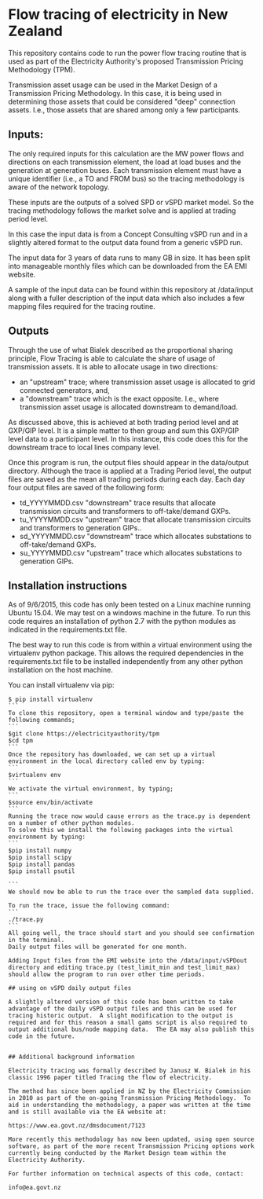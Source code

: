# Flow tracing of electricity in New Zealand

This repository contains code to run the power flow tracing routine that is used as part of the Electricity Authority's proposed Transmission Pricing Methodology (TPM).

Transmission asset usage can be used in the Market Design of a Transmission Pricing Methodology.  In this case, it is being used in determining those assets that could be considered "deep" connection assets.  I.e., those assets that are shared among only a few participants.

## Inputs:

The only required inputs for this calculation are the MW power flows and directions on each transmission element, the load at load buses and the generation at generation buses. Each transmission element must have a unique identifier (i.e., a TO and FROM bus) so the tracing methodology is aware of the network topology.
 
These inputs are the outputs of a solved SPD or vSPD market model.  So the tracing methodology follows the market solve and is applied at trading period level.

In this case the input data is from a Concept Consulting vSPD run and in a slightly altered format to the output data found from a generic vSPD run.  

The input data for 3 years of data runs to many GB in size.  It has been split into manageable monthly files which can be downloaded from the EA EMI website.

A sample of the input data can be found within this repository at /data/input along with a fuller description of the input data which also includes a few mapping files required for the tracing routine. 


## Outputs

Through the use of what Bialek described as the proportional sharing principle, Flow Tracing is able to calculate the share of usage of transmission assets.  It is able to allocate usage in two directions: 

  - an "upstream" trace; where transmission asset usage is allocated to grid connected generators, and,
  - a "downstream" trace which is the exact opposite.  I.e., where transmission asset usage is allocated downstream to demand/load. 
  
As discussed above, this is achieved at both trading period level and at GXP/GIP level.  It is a simple matter to then group and sum this GXP/GIP level data to a participant level.  In this instance, this code does this for the downstream trace to local lines company level.

Once this program is run, the output files should appear in the data/output directory.  Although the trace is applied at a Trading Period level, the output files are saved as the mean all trading periods during each day.  Each day four output files are saved of the following form:

  - td_YYYYMMDD.csv   "downstream" trace results that allocate transmission circuits and transformers to off-take/demand GXPs.
  - tu_YYYYMMDD.csv   "upstream" trace that allocate transmission circuits and transformers to generation GIPs.. 
  - sd_YYYYMMDD.csv   "downstream" trace which allocates substations to off-take/demand GXPs. 
  - su_YYYYMMDD.csv   "upstream" trace which allocates substations to generation GIPs. 


## Installation instructions

As of 9/6/2015, this code has only been tested on a Linux machine running Ubuntu 15.04.  We may test on a windows machine in the future.
To run this code requires an installation of python 2.7 with the python modules as indicated in the requirements.txt file. 

The best way to run this code is from within a virtual environment using the virtualenv python package.  This allows the required dependencies in the requirements.txt file to be installed independently from any other python installation on the host machine.  

You can install virtualenv via pip:
````
$ pip install virtualenv
```
To clone this repository, open a terminal window and type/paste the following commands;
``` 
$git clone https://electricityauthority/tpm
$cd tpm
```
Once the repository has downloaded, we can set up a virtual environment in the local directory called env by typing: 
```
$virtualenv env
```
We activate the virtual environment, by typing;
```
$source env/bin/activate
```
Running the trace now would cause errors as the trace.py is dependent on a number of other python modules.  
To solve this we install the following packages into the virtual environment by typing:
```
$pip install numpy
$pip install scipy
$pip install pandas
$pip install psutil 

```
We should now be able to run the trace over the sampled data supplied.

To run the trace, issue the following command:
```
./trace.py
```
All going well, the trace should start and you should see confirmation in the terminal. 
Daily output files will be generated for one month. 

Adding Input files from the EMI website into the /data/input/vSPDout directory and editing trace.py (test_limit_min and test_limit_max) should allow the program to run over other time periods. 

## using on vSPD daily output files

A slightly altered version of this code has been written to take advantage of the daily vSPD output files and this can be used for tracing historic output.  A slight modification to the output is required and for this reason a small gams script is also required to output additional bus/node mapping data.  The EA may also publish this code in the future.


## Additional background information

Electricity tracing was formally described by Janusz W. Bialek in his classic 1996 paper titled Tracing the flow of electricity.

The method has since been applied in NZ by the Electricity Commission in 2010 as part of the on-going Transmission Pricing Methodology.  To aid in understanding the methodology, a paper was written at the time and is still available via the EA website at:

https://www.ea.govt.nz/dmsdocument/7123

More recently this methodology has now been updated, using open source software, as part of the more recent Transmission Pricing options work currently being conducted by the Market Design team within the Electricity Authority.

For further information on technical aspects of this code, contact:

info@ea.govt.nz






